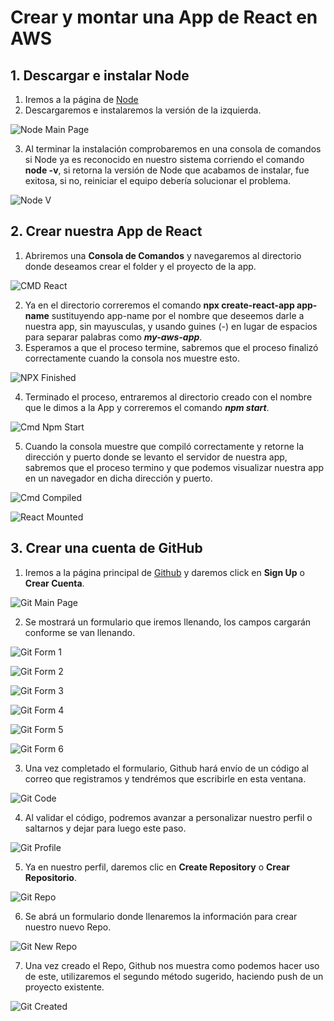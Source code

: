 
# Crear y montar una App de React en AWS

## 1. Descargar e instalar Node

   1. Iremos a la página de [Node](https://nodejs.org/es/)
   2. Descargaremos e instalaremos la versión de la izquierda.  

   ![Node Main Page](/Node.png)  

   3. Al terminar la instalación comprobaremos en una consola de comandos si Node ya es reconocido en nuestro sistema corriendo el comando **node -v**, si retorna la versión de Node que acabamos de instalar, fue exitosa, si no, reiniciar el equipo debería solucionar el problema.

   ![Node V](/node-v1.png)

## 2. Crear nuestra App de React

   1. Abriremos una **Consola de Comandos** y navegaremos al directorio donde deseamos crear el folder y el proyecto de la app.

   ![CMD React](/cmd1.png)

   2. Ya en el directorio correremos el comando **npx create-react-app app-name** sustituyendo app-name por el nombre que deseemos darle a nuestra app, sin mayusculas, y usando guines (-) en lugar de espacios para separar palabras como ***my-aws-app***.
   3. Esperamos a que el proceso termine, sabremos que el proceso finalizó correctamente cuando la consola nos muestre esto.

   ![NPX Finished](/cmd2.png)

   4. Terminado el proceso, entraremos al directorio creado con el nombre que le dimos a la App y correremos el comando ***npm start***.

   ![Cmd Npm Start](/cmd3.png)

   5. Cuando la consola muestre que compiló correctamente y retorne la dirección y puerto donde se levanto el servidor de nuestra app, sabremos que el proceso termino y que podemos visualizar nuestra app en un navegador en dicha dirección y puerto.

   ![Cmd Compiled](/cmd4.png)

   ![React Mounted](/react1.png)

## 3. Crear una cuenta de GitHub

   1. Iremos a la página principal de [Github](https://github.com) y daremos click en **Sign Up** o **Crear Cuenta**.

   ![Git Main Page](/git1.png)

   2. Se mostrará un formulario que iremos llenando, los campos cargarán conforme se van llenando.

   ![Git Form 1](/git2.png)  

   ![Git Form 2](/git3-2.png)

   ![Git Form 3](/git4-2.png)

   ![Git Form 4](/git5-2.png)

   ![Git Form 5](/git6-2.png)

   ![Git Form 6](/git7-2.png)

   3. Una vez completado el formulario, Github hará envío de un código al correo que registramos y tendrémos que escribirle en esta ventana.

   ![Git Code](/git8.png)

   4. Al validar el código, podremos avanzar a personalizar nuestro perfil o saltarnos y dejar para luego este paso.

   ![Git Profile](/git9.png)

   5. Ya en nuestro perfil, daremos clic en **Create Repository** o **Crear Repositorio**.

   ![Git Repo](/git10.png)

   6. Se abrá un formulario donde llenaremos la información para crear nuestro nuevo Repo.

   ![Git New Repo](/git11.png)

   7. Una vez creado el Repo, Github nos muestra como podemos hacer uso de este, utilizaremos el segundo método sugerido, haciendo push de un proyecto existente.

   ![Git Created](/git12.png)
